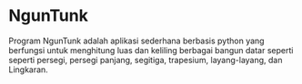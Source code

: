 # NgunTunk
Program NgunTunk adalah aplikasi sederhana berbasis python yang berfungsi untuk menghitung luas dan keliling berbagai bangun datar seperti seperti persegi, persegi panjang, segitiga, trapesium, layang-layang, dan Lingkaran.
